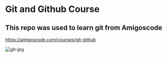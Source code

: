# Git and Github Course

## This repo was used to learn git from Amigoscode

https://amigoscode.com/courses/git-github

![git-jpg](https://user-images.githubusercontent.com/89290880/147833712-27ab160a-4f73-439a-ae9d-cbd28469d2e9.jpg)
